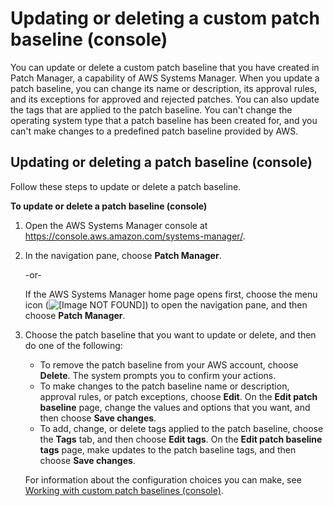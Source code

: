 # Updating or deleting a custom patch baseline \(console\)<a name="patch-baseline-update-or-delete"></a>

You can update or delete a custom patch baseline that you have created in Patch Manager, a capability of AWS Systems Manager\. When you update a patch baseline, you can change its name or description, its approval rules, and its exceptions for approved and rejected patches\. You can also update the tags that are applied to the patch baseline\. You can't change the operating system type that a patch baseline has been created for, and you can't make changes to a predefined patch baseline provided by AWS\.

## Updating or deleting a patch baseline \(console\)<a name="sysman-maintenance-update-mw"></a>

Follow these steps to update or delete a patch baseline\.

**To update or delete a patch baseline \(console\)**

1. Open the AWS Systems Manager console at [https://console\.aws\.amazon\.com/systems\-manager/](https://console.aws.amazon.com/systems-manager/)\.

1. In the navigation pane, choose **Patch Manager**\.

   \-or\-

   If the AWS Systems Manager home page opens first, choose the menu icon \(![\[Image NOT FOUND\]](http://docs.aws.amazon.com/systems-manager/latest/userguide/images/menu-icon-small.png)\) to open the navigation pane, and then choose **Patch Manager**\.

1. Choose the patch baseline that you want to update or delete, and then do one of the following:
   + To remove the patch baseline from your AWS account, choose **Delete**\. The system prompts you to confirm your actions\. 
   + To make changes to the patch baseline name or description, approval rules, or patch exceptions, choose **Edit**\. On the **Edit patch baseline** page, change the values and options that you want, and then choose **Save changes**\. 
   + To add, change, or delete tags applied to the patch baseline, choose the **Tags** tab, and then choose **Edit tags**\. On the **Edit patch baseline tags** page, make updates to the patch baseline tags, and then choose **Save changes**\. 

   For information about the configuration choices you can make, see [Working with custom patch baselines \(console\)](sysman-patch-baseline-console.md)\.